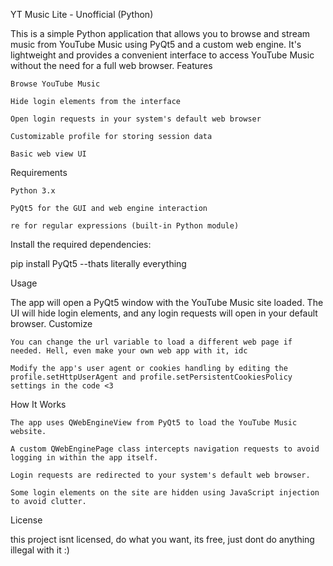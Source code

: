 YT Music Lite - Unofficial (Python)

This is a simple Python application that allows you to browse and stream music from YouTube Music using PyQt5 and a custom web engine. It's lightweight and provides a convenient interface to access YouTube Music without the need for a full web browser.
Features

    Browse YouTube Music

    Hide login elements from the interface

    Open login requests in your system's default web browser

    Customizable profile for storing session data

    Basic web view UI

Requirements

    Python 3.x

    PyQt5 for the GUI and web engine interaction

    re for regular expressions (built-in Python module)

Install the required dependencies:

pip install PyQt5 --thats literally everything

Usage

The app will open a PyQt5 window with the YouTube Music site loaded. The UI will hide login elements, and any login requests will open in your default browser.
Customize

    You can change the url variable to load a different web page if needed. Hell, even make your own web app with it, idc 

    Modify the app's user agent or cookies handling by editing the profile.setHttpUserAgent and profile.setPersistentCookiesPolicy settings in the code <3

How It Works

    The app uses QWebEngineView from PyQt5 to load the YouTube Music website.

    A custom QWebEnginePage class intercepts navigation requests to avoid logging in within the app itself.

    Login requests are redirected to your system's default web browser.

    Some login elements on the site are hidden using JavaScript injection to avoid clutter.

License

this project isnt licensed, do what you want, its free, just dont do anything illegal with it :)
